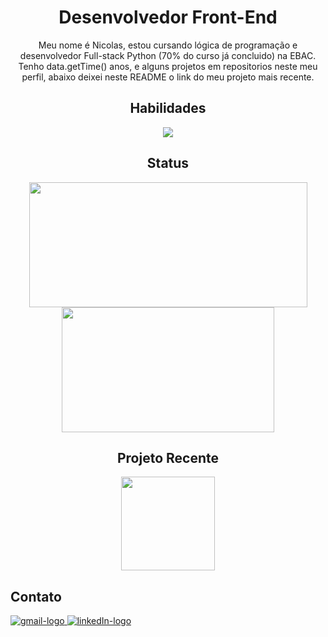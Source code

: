 <div align="center">
  <h1>Desenvolvedor Front-End</h1>
    <p>
      Meu nome é Nicolas, estou cursando lógica de programação e desenvolvedor Full-stack Python (70% do curso já concluido) na EBAC. Tenho data.getTime() anos, e alguns projetos em repositorios neste meu perfil, abaixo 
      deixei neste README o link do meu projeto mais recente.
    </p>
</div>
  
<div align="center">
  <h2>Habilidades</h2>
  <img src="https://skillicons.dev/icons?i=react,vue,typescript,jest,cypress" />
</div>

<div align="center" >
  <h2>Status</h2>
    <img src="https://github-readme-stats.vercel.app/api?username=nicolasoliveiramor&show_icons=true&theme=merko" height="200" width="445"/>
    <img src="https://github-readme-stats.vercel.app/api/top-langs/?username=nicolasoliveiramor&layout=compact&theme=merko" height="200" width="340"/>
</div>
  
<div align="center">
  <h2>Projeto Recente</h2>
  <a href="https://github.com/nicolasoliveiramor/exercicio_AJAX_EBAC.git">
    <img src="https://github-readme-stats.vercel.app/api/pin/?username=nicolasoliveiramor&repo=exercicio_AJAX_EBAC&theme=merko" height="150"/>
  </a>
</div> 
  
<div align="left">
  <h2>Contato</h2>
  <a href="https://mail.google.com/mail/nicolasoliveiramor05@gmail.com" target="_blank">
    <img src="https://skillicons.dev/icons?i=gmail" alt="gmail-logo" />
  </a>
  <a href="www.linkedin.com/in/nicolas-oliveira-mor-1397912ab" target="_blank">
    <img src="https://skillicons.dev/icons?i=linkedIn" alt="linkedIn-logo" />
  </a>
</div>
